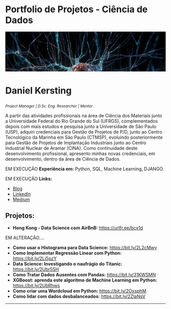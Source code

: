 # Portfolio de Projetos - Ciência de Dados

<p align="center">
  <img src="um-close-up_editado.jpg">
</p>


# Daniel Kersting
<sub>*Project Manager | D.Sc. Eng. Researcher | Mentor* </sub>


A partir das atividades profissionais na área de Ciência dos Materiais junto a Universidade Federal do Rio Grande do Sul (UFRGS), complementados depois com mais estudos e pesquisa junto a Universidade de São Paulo (USP), adquiri credenciais para Gestão de Projetos de P/D, junto ao Centro Tecnológico da Marinha em São Paulo (CTMSP), evoluindo posteriormente para Gestão de Projetos de Implantação Industriais junto ao Centro Industrial Nuclear de Aramar (CINA). Como continuidade deste desenvolvimento profissional, apresento minhas novas credenciais, em desenvolvimento, dentro da área de Ciência de Dados.


EM EXECUÇÃO
**Experiência em:** Python, SQL, Machine Learning, DJANGO.


EM EXECUÇÃO
**Links:**
* [Blog](https://danielkersting-datascience.blogspot.com/)
* [LinkedIn](https://www.linkedin.com/in/daniel-kersting-b0895516/)
* [Medium](https://www.medium.com)


## Projetos:

* **Hong Kong - Data Science com AirBnB:**   https://urlfr.ee/bcv1d



EM ALTERAÇÃO....
* **Como usar o Histograma para Data Science:** https://bit.ly/2L2cMwy
* **Como Implementar Regressão Linear com Python:** https://bit.ly/2Li5pzY
* **Data Science: Investigando o naufrágio do Titanic:** https://bit.ly/2Ubr5SH
* **Como Tratar Dados Ausentes com Pandas:** https://bit.ly/31KWSMN
* **XGBoost: aprenda este algoritmo de Machine Learning em Python:** https://bit.ly/2UbRhws
* **Como criar uma Wordcloud em Python:** https://bit.ly/2OxsphM
* **Como lidar com dados desbalanceados:** https://bit.ly/2ZlaNsV

---
